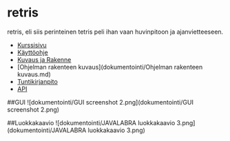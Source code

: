 # retris
retris, eli siis perinteinen tetris peli ihan vaan huvinpitoon ja ajanvietteeseen.

- [Kurssisivu](https://github.com/javaLabra/Javalabra2015-1)
- [Käyttöohje](dokumentointi/Käyttöohje.md)
- [Kuvaus ja Rakenne](dokumentointi/aiheenKuvausJaRakenne.md)
- [Ohjelman rakenteen kuvaus](dokumentointi/Ohjelman rakenteen kuvaus.md)
- [Tuntikirjanpito](dokumentointi/tuntikirjanpito.md)
- [API](http://rochet2.github.io/retris/)

##GUI
![dokumentointi/GUI screenshot 2.png](dokumentointi/GUI screenshot 2.png)

##Luokkakaavio
![dokumentointi/JAVALABRA luokkakaavio 3.png](dokumentointi/JAVALABRA luokkakaavio 3.png)

